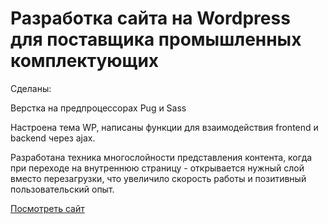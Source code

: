 # Разработка сайта на Wordpress для поставщика промышленных комплектующих

Сделаны:

Верстка на предпроцессорах Pug и Sass

Настроена тема WP, написаны функции для взаимодействия frontend и backend через ajax.

Разработана техника многослойности представления контента, когда при переходе на внутреннюю страницу - открывается нужный слой вместо перезагрузки, что увеличило скорость работы и позитивный пользовательский опыт.


[Посмотреть сайт](https://iseven.ru/)

